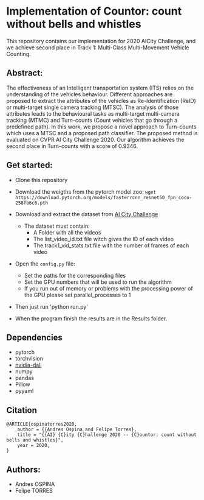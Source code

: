 # Implementation of Countor: count without bells and whistles

This repository contains our implementation for 2020 AICity Challenge, and we achieve second place in Track 1: Multi-Class Multi-Movement Vehicle Counting.

## Abstract:
The effectiveness of an Intelligent transportation system (ITS) relies on the understanding of the vehicles behaviour.  Different approaches are proposed to extract the attributes of the vehicles as Re-Identification (ReID) or multi-target single camera tracking (MTSC). The analysis of those attributes leads to the behavioural tasks as multi-target multi-camera tracking (MTMC) and Turn-counts (Count vehicles that go through a predefined path). In this work, we propose a novel approach to Turn-counts which uses a MTSC and a proposed path classifier.  The proposed method is evaluated on CVPR AI City Challenge 2020. Our algorithm achieves the second place in Turn-counts with a score of 0.9346.

## Get started:
* Clone this repository
* Download the weigths from the pytorch model zoo:
```wget https://download.pytorch.org/models/fasterrcnn_resnet50_fpn_coco-258fb6c6.pth```
* Download and extract the dataset from [AI City Challenge](https://www.aicitychallenge.org)
    * The dataset must contain:
        * A Folder with all the videos
        * The list_video_id.txt file witch gives the ID of each video
        * The track1_vid_stats.txt file with the number of frames of each video
        
* Open the `config.py` file:
    * Set the paths for the corresponding files
    * Set the GPU numbers that will be used to run the algorithm
    * If you run out of memory or problems with the processing power of the GPU please set parallel_processes to 1

* Then just run 'python run.py'

* When the program finish the results are in the Results folder.


## Dependencies
* pytorch 
* torchvision
* [nvidia-dali](https://docs.nvidia.com/deeplearning/dali/user-guide/docs/installation.html)
* numpy
* pandas
* Pillow
* pyyaml



## Citation  
```
@ARTICLE{ospinatorres2020,
    author = {{Andres Ospina and Felipe Torres},
    title = "{{AI} {C}ity {C}hallenge 2020 -- {C}ountor: count without bells and whistles}",
    year = 2020,
}
```

## Authors:
* Andres OSPINA
* Felipe TORRES